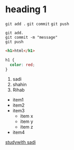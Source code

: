 # heading 1

`git add .`
`git commit`
`git push`

```
git add.
git commit -m "message"
git push
```

```html
<h1>html</h1>
```

```css
h1 {
  color: red;
}
```

1. sadi
2. shahin
3. Rihab

- item1
- item2
- item3
  - item x
  - item y
  - item z
- item4

[studywith sadi](http://foyzulsadigithub.com)
